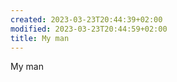 ```yaml
---
created: 2023-03-23T20:44:39+02:00
modified: 2023-03-23T20:44:59+02:00
title: My man
---
```


My man

